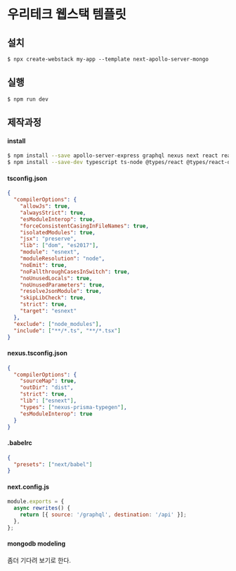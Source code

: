 # 우리테크 웹스택 템플릿

## 설치

```
$ npx create-webstack my-app --template next-apollo-server-mongo
```

## 실행

```
$ npm run dev
```

## 제작과정

#### install

```sh
$ npm install --save apollo-server-express graphql nexus next react react-dom graphql-scalars mongodb cors
$ npm install --save-dev typescript ts-node @types/react @types/react-dom @types/node @types/mongodb @types/cors
```

#### tsconfig.json

```json
{
  "compilerOptions": {
    "allowJs": true,
    "alwaysStrict": true,
    "esModuleInterop": true,
    "forceConsistentCasingInFileNames": true,
    "isolatedModules": true,
    "jsx": "preserve",
    "lib": ["dom", "es2017"],
    "module": "esnext",
    "moduleResolution": "node",
    "noEmit": true,
    "noFallthroughCasesInSwitch": true,
    "noUnusedLocals": true,
    "noUnusedParameters": true,
    "resolveJsonModule": true,
    "skipLibCheck": true,
    "strict": true,
    "target": "esnext"
  },
  "exclude": ["node_modules"],
  "include": ["**/*.ts", "**/*.tsx"]
}
```

#### nexus.tsconfig.json

```json
{
  "compilerOptions": {
    "sourceMap": true,
    "outDir": "dist",
    "strict": true,
    "lib": ["esnext"],
    "types": ["nexus-prisma-typegen"],
    "esModuleInterop": true
  }
}
```

#### .babelrc

```json
{
  "presets": ["next/babel"]
}
```

#### next.config.js

```js
module.exports = {
  async rewrites() {
    return [{ source: '/graphql', destination: '/api' }];
  },
};
```

#### mongodb modeling

좀더 기다려 보기로 한다.
